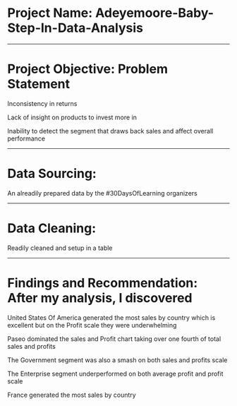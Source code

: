 # Project Name: Adeyemoore-Baby-Step-In-Data-Analysis

----
# Project Objective: Problem Statement
Inconsistency in returns

Lack of insight on products to invest more in

Inability to detect the segment that draws back sales and affect overall performance

----
# Data Sourcing:
An alreadily prepared data by the #30DaysOfLearning organizers

----
# Data Cleaning:
Readily cleaned and setup in a table 

----
# Findings and Recommendation: After my analysis, I discovered
United States Of America generated the most sales by country which is excellent but on the Profit scale they were underwhelming

Paseo dominated the sales and Profit chart taking over one fourth of total sales and profits 

The Government segment was also a smash on both sales and profits scale

The Enterprise segment underperformed on both average profit and profit scale 

France generated the most sales by country
